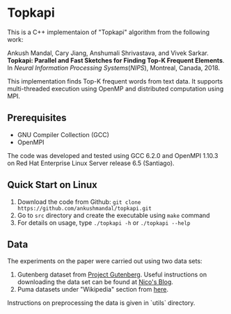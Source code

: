 # Topkapi
This is a C++ implementaion of "Topkapi" algorithm from the following work:

Ankush Mandal, Cary Jiang, Anshumali Shrivastava, and Vivek Sarkar. **Topkapi: Parallel and Fast Sketches for Finding Top-K Frequent Elements**. In *Neural Information Processing Systems*(*NIPS*), Montreal, Canada, 2018.

This implementation finds Top-K frequent words from text data. It supports multi-threaded execution using OpenMP and distributed computation using MPI.

## Prerequisites
- GNU Compiler Collection (GCC)
- OpenMPI
<a/>
The code was developed and tested using GCC 6.2.0 and OpenMPI 1.10.3 on Red Hat Enterprise Linux Server release 6.5 (Santiago).

## Quick Start on Linux
1. Download the code from Github: `git clone https://github.com/ankushmandal/topkapi.git`
2. Go to `src` directory and create the executable using `make` command
3. For details on usage, type `./topkapi -h` or `./topkapi --help`

## Data
The experiments on the paper were carried out using two data sets:
1. Gutenberg dataset from [Project Gutenberg](https://www.gutenberg.org/). Useful instructions on downloading the data set can be found at [Nico's Blog](http://blog.ditullio.fr/2015/10/31/mini-cluster-part-iv-word-count-benchmark/).
2. Puma datasets under "Wikipedia" section from [here](https://engineering.purdue.edu/~puma/datasets.htm).
<a/>
Instructions on preprocessing the data is given in `utils` directory.
